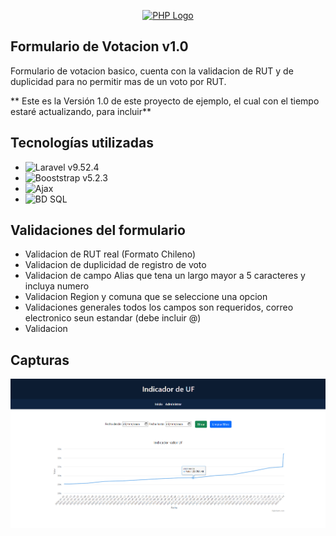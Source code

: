 <p align="center"><a href="" target="_blank"><img src="https://upload.wikimedia.org/wikipedia/commons/thumb/2/27/PHP-logo.svg/2560px-PHP-logo.svg.png" width="400" alt="PHP Logo"></a></p>

<p align="center">

</p>

## Formulario de Votacion v1.0
Formulario de votacion basico, cuenta con la validacion de RUT y de duplicidad para no permitir mas de un voto por RUT.

** Este es la Versión 1.0 de este proyecto de ejemplo, el cual con el tiempo estaré actualizando, para incluir** 

## Tecnologías utilizadas
- <img src="https://img.shields.io/badge/Laravel-v9.52.4-red" alt="Laravel v9.52.4">
- <img src="https://img.shields.io/badge/Booststrap-v5.2.3-blueviolet" alt="Booststrap v5.2.3">
- <img src="https://img.shields.io/badge/-Ajax-inactive" alt="Ajax">
- <img src="https://img.shields.io/badge/-BD%20SQL-lightgrey" alt="BD SQL">

## Validaciones del formulario
- Validacion de RUT real (Formato Chileno)
- Validacion de duplicidad de registro de voto
- Validacion de campo Alias que tena un largo mayor a 5 caracteres y incluya numero
- Validacion Region y comuna que se seleccione una opcion
- Validaciones generales todos los campos son requeridos, correo electronico seun estandar (debe incluir @)
- Validacion 


## Capturas
![Imagen del proyecto](https://github.com/DavidVidal-DelRio/referencias-proyectos/blob/master/laravel-crud/Home.PNG)
